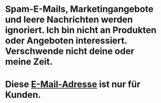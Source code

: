 # Spam-E-Mails, Marketingangebote und leere Nachrichten werden ignoriert. Ich bin nicht an Produkten oder Angeboten interessiert. Verschwende nicht deine oder meine Zeit.
# Diese [E-Mail-Adresse](mailto:cuscuta-comenzado.0p@icloud.com) ist nur für Kunden.
